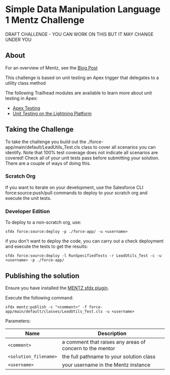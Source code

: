 # Simple Data Manipulation Language 1 Mentz Challenge

DRAFT CHALLENGE - YOU CAN WORK ON THIS BUT IT MAY CHANGE UNDER YOU
## About
For an overview of Mentz, see the [Blog Post](http://bobbuzzard.blogspot.com/2019/05/introducing-mentz-salesforce-developer.html)
 
This challenge is based on unit testing an Apex trigger that delegates to a utility class method

The following Trailhead modules are available to learn more about unit testing in Apex:

* [Apex Testing](https://trailhead.salesforce.com/en/content/learn/modules/unit-testing-on-the-lightning-platform)
* [Unit Testing on the Lightning Platform](https://trailhead.salesforce.com/en/content/learn/modules/unit-testing-on-the-lightning-platform)


## Taking the Challenge

To take the challenge you build out the ./force-app/main/default/LeadUtils_Test.cls class to cover all scenarios you can identify. Note that 100% test coverage does not indicate all scenarios are covered! Check all of your unit tests pass before submitting your solution. There are a couple of ways of doing this.

### Scratch Org
If you want to iterate on your development, use the Salesforce CLI force:source:push/pull commands to deploy to your scratch org and execute the unit tests.

### Developer Edition
To deploy to a non-scratch org, use:

`sfdx force:source:deploy -p ./force-app/ -u <username>`

if you don't want to deploy the code, you can carry out a check deployment and execute the tests to get the results:

`sfdx force:source:deploy -l RunSpecifiedTests -r LeadUtils_Test -c -u <username> -p ./force-app/`

## Publishing the solution

Ensure you have installed the [MENTZ sfdx plugin](https://www.npmjs.com/package/mentz).

Execute the following command: 

`sfdx mentz:publish -c "<comment>" -f force-app/main/default/classes/LeadUtils_Test.cls -u <username>`

Parameters:

Name | Description
--- | ---
`<comment>` | a comment that raises any areas of concern to the mentor
`<solution_filename>` | the full pathname to your solution class
`<username>`  | your username in the Mentz instance

